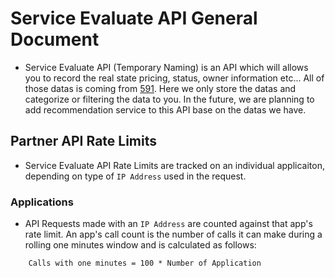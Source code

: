 # **Service Evaluate API General Document**

- Service Evaluate API (Temporary Naming) is an API which will allows you to record the real state pricing, status, owner information etc... All of those datas is coming from [591](https://www.591.com.tw/). Here we only store the datas and categorize or filtering the data to you. In the future, we are planning to add recommendation service to this API base on the datas we have.

## **Partner API Rate Limits**

- Service Evaluate API Rate Limits are tracked on an individual applicaiton, depending on type of `IP Address` used in the request.

### **Applications**

- API Requests made with an `IP Address` are counted against that app's rate limit. An app's call count is the number of calls it can make during a rolling one minutes window and is calculated as follows:

```
    Calls with one minutes = 100 * Number of Application
```
